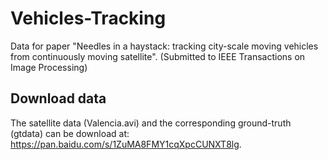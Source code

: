 # Vehicles-Tracking
Data for paper "Needles in a haystack: tracking city-scale moving vehicles from continuously moving satellite". (Submitted to  IEEE Transactions on Image Processing)

## Download data
The satellite data (Valencia.avi) and the corresponding ground-truth (gtdata) can be download at: https://pan.baidu.com/s/1ZuMA8FMY1cqXpcCUNXT8lg.

